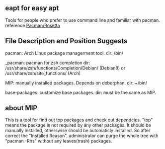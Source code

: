 ## eapt for easy apt
Tools for people who prefer to use command line and familiar with pacman.
reference [Pacman/Rosetta](https://wiki.archlinux.org/index.php/Pacman/Rosetta)

## File Description and Position Suggests
pacman: Arch Linux package managerment tool.
dir: /bin/

_pacman: pacman for zsh completion
dir: /usr/share/zsh/functions/Completion/Debian/ (Debian8) or /usr/share/zsh/site_functions/ (Arch)

MIP: manually installed packages. Depends on deborphan.
dir: ~/bin/

base-packages: customize base packages.
dir: must be the same as MIP.

## about MIP
This is a tool for find out top packages and check out dependcies. "top" means the package is not required by any other packages. It should be manually installed, otherswise should be automaticly installed. So after correct the "Installed Reason", administrator can purge the whole tree with "pacman -Rns" without any leaves(trash) packages.
